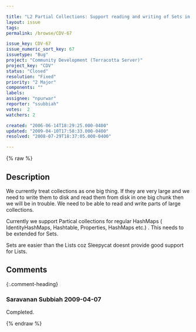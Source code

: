 ```yaml
---

title: "L2 Partial Collections: Support reading and writing of Sets in small chunks"
layout: issue
tags: 
permalink: /browse/CDV-67

issue_key: CDV-67
issue_numeric_sort_key: 67
issuetype: "Bug"
project: "Community Development (Terracotta Server)"
project_key: "CDV"
status: "Closed"
resolution: "Fixed"
priority: "2 Major"
components: ""
labels: 
assignee: "npurwar"
reporter: "ssubbiah"
votes:  2
watchers: 2

created: "2006-06-14T18:29:25.000-0400"
updated: "2009-04-10T17:58:33.000-0400"
resolved: "2008-07-29T18:37:05.000-0400"

---
```




{% raw %}



## Description

<div markdown="1" class="description">

We currently treat collections as one big thing. If they are very large and we need to write them to disk and read them from disk in one big chunk then we will be in trouble. We need to be able to read and write parts of large collections. 

Currently we support Partical collections for regular HashMaps ( IdentityHashMaps, Hashtable, Properties, HashMaps etc.) . This needs to be extended for Sets.

Sets are easier than the Lists coz Sleepycat doesnt provide good support for Lists.

</div>

## Comments


{:.comment-heading}
### **Saravanan Subbiah** <span class="date">2009-04-07</span>

<div markdown="1" class="comment">

Completed.

</div>



{% endraw %}
